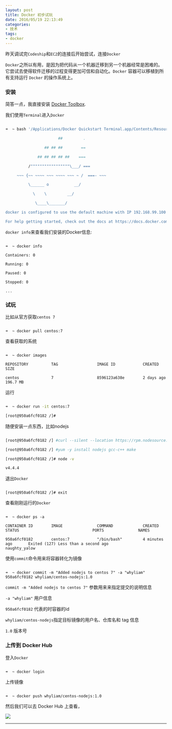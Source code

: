 ```yaml
---
layout: post
title: Docker 初步试玩
date: 2016/05/19 22:13:49
categories: 
- 技术
tags: 
- docker
---
```


昨天调试完`Codeship`和`EC2`的连接后开始尝试，连接`Docker`

`Docker`之所以有用，是因为把代码从一个机器迁移到另一个机器经常是困难的。它尝试去使得软件迁移的过程变得更加可信和自动化。`Docker` 容器可以移植到所有支持运行 `Docker` 的操作系统上。

### 安装

简答一点，我直接安装 [Docker Toolbox](https://www.docker.com/products/docker-toolbox).

我们使用`Terminal`进入`Docker`

```bash

➜  ~ bash '/Applications/Docker Quickstart Terminal.app/Contents/Resources/Scripts/start.sh'

                       ##         .

                 ## ## ##        ==

              ## ## ## ## ##    ===

          /"""""""""""""""""\___/ ===

     ~~~ {~~ ~~~~ ~~~ ~~~~ ~~~ ~ /  ===- ~~~

          \______ o           __/

            \    \         __/

             \____\_______/

docker is configured to use the default machine with IP 192.168.99.100

For help getting started, check out the docs at https://docs.docker.com

```

`docker info`来查看我们安装的Docker信息:

```

➜  ~ docker info

Containers: 0

Running: 0

Paused: 0

Stopped: 0

...

```

### 试玩

比如从官方获取`centos 7`

```

➜  ~ docker pull centos:7

```

查看获取的系统

```

➜  ~ docker images

REPOSITORY          TAG                 IMAGE ID            CREATED             SIZE

centos              7                   8596123a638e        2 days ago          196.7 MB

``` 

运行

```bash

➜  ~ docker run -it centos:7

[root@950a6fcf0182 /]#

```

随便安装一点东西，比如nodejs

```bash

[root@950a6fcf0182 /] #curl --silent --location https://rpm.nodesource.com/setup_4.x | bash -

[root@950a6fcf0182 /] #yum -y install nodejs gcc-c++ make

[root@950a6fcf0182 /]# node -v

v4.4.4

```

退出`Docker`

```

[root@950a6fcf0182 /]# exit

```

查看刚刚运行的`Docker`

```

➜  ~ docker ps -a

CONTAINER ID        IMAGE               COMMAND             CREATED             STATUS                                PORTS               NAMES

950a6fcf0182        centos:7            "/bin/bash"         4 minutes ago       Exited (127) Less than a second ago                       naughty_yalow

```

使用`commit`命令用来将容器转化为镜像

```

➜  ~ docker commit -m "Added nodejs to centos 7" -a "whyliam" 950a6fcf0182 whyliam/centos-nodejs:1.0

```

`commit -m "Added nodejs to centos 7"` 参数用来来指定提交的说明信息

`-a "whyliam"` 用户信息

`950a6fcf0182` 代表的时容器的id

`whyliam/centos-nodejs`指定目标镜像的用户名、仓库名和 tag 信息

`1.0` 版本号

### 上传到 Docker Hub

登入`Docker`

```

➜  ~ docker login

```

上传镜像

```

➜  ~ docker push whyliam/centos-nodejs:1.0

```

然后我们可以去 Docker Hub 上查看，

![](http://ww1.sinaimg.cn/large/48910e01gw1f41mnprjovj21kw0lwadx.jpg)

----------

